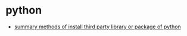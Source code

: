 python
===========


- [summary methods of install third party library or package of python](http://www.crifan.com/summary_methods_of_install_third_party_library_or_package_of_python/)